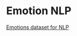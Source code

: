 # Emotion NLP

[Emotions dataset for NLP
](https://www.kaggle.com/datasets/praveengovi/emotions-dataset-for-nlp/)
